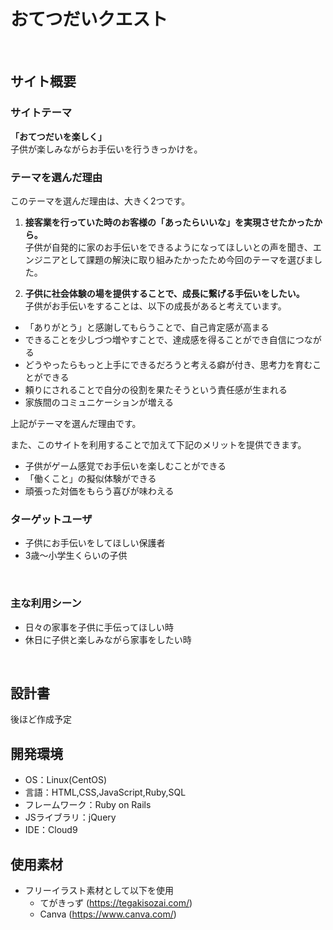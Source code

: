 # おてつだいクエスト
​

## サイト概要
### サイトテーマ
**「おてつだいを楽しく」**<br>
子供が楽しみながらお手伝いを行うきっかけを。
​

### テーマを選んだ理由
このテーマを選んだ理由は、大きく2つです。

1. **接客業を行っていた時のお客様の「あったらいいな」を実現させたかったから。**<br>
子供が自発的に家のお手伝いをできるようになってほしいとの声を聞き、エンジニアとして課題の解決に取り組みたかったため今回のテーマを選びました。

2. **子供に社会体験の場を提供することで、成長に繋げる手伝いをしたい。**<br>
子供がお手伝いをすることは、以下の成長があると考えています。

- 「ありがとう」と感謝してもらうことで、自己肯定感が高まる
- できることを少しづつ増やすことで、達成感を得ることができ自信につながる
- どうやったらもっと上手にできるだろうと考える癖が付き、思考力を育むことができる
- 頼りにされることで自分の役割を果たそうという責任感が生まれる
- 家族間のコミュニケーションが増える
 
上記がテーマを選んだ理由です。<br>

また、このサイトを利用することで加えて下記のメリットを提供できます。
 - 子供がゲーム感覚でお手伝いを楽しむことができる
 - 「働くこと」の擬似体験ができる
 - 頑張った対価をもらう喜びが味わえる


### ターゲットユーザ
 - 子供にお手伝いをしてほしい保護者
 - 3歳〜小学生くらいの子供

​
### 主な利用シーン
 - 日々の家事を子供に手伝ってほしい時
 - 休日に子供と楽しみながら家事をしたい時

​
## 設計書
後ほど作成予定
​
## 開発環境
- OS：Linux(CentOS)
- 言語：HTML,CSS,JavaScript,Ruby,SQL
- フレームワーク：Ruby on Rails
- JSライブラリ：jQuery
- IDE：Cloud9
​
## 使用素材
- フリーイラスト素材として以下を使用
  - てがきっず (https://tegakisozai.com/) 
  - Canva (https://www.canva.com/)